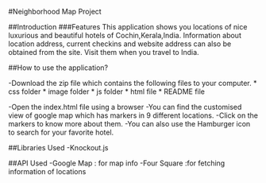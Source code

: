 #Neighborhood Map Project

##Introduction
###Features
This application shows you locations of nice luxurious and beautiful hotels of Cochin,Kerala,India. Information about location address, current checkins and website address can also be obtained from the site. Visit them when you travel to India.

##How to use the application?

-Download the zip file which contains the following files to your computer.
    * css folder
    * image folder
    * js folder
    * html file
    * README file

-Open the index.html file using a browser
-You can find the customised view of google map which has markers in 9 different locations.
-Click on the markers to know more about them.
-You can also use the Hamburger icon to search for your favorite hotel.

##Libraries Used
 -Knockout.js

##API Used
 -Google Map : for map info
 -Four Square :for fetching information of locations
